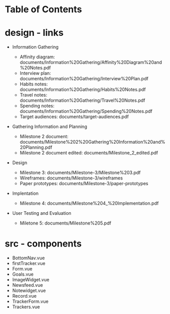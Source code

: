 # Table of Contents 

# design - links
* Information Gathering
  * Affinity diagram: documents/Information%20Gathering/Affinity%20Diagram%20and%20Notes.pdf
  * Interview plan: documents/Information%20Gathering/Interview%20Plan.pdf
  * Habits notes: documents/Information%20Gathering/Habits%20Notes.pdf
  * Travel notes: documents/Information%20Gathering/Travel%20Notes.pdf
  * Spending notes: documents/Information%20Gathering/Spending%20Notes.pdf
  * Target audiences: documents/target-audiences.pdf

* Gathering Information and Planning
  * Milestone 2 document: documents/Milestone%202%20Gathering%20Information%20and%20Planning.pdf
  * Milestone 2 document edited: documents/Milestone_2_edited.pdf
 
 * Design
   * Milestone 3: documents/Milestone-3/Milestone%203.pdf
   * Wireframes: documents/Milestone-3/wireframes
   * Paper prototypes: documents/Milestone-3/paper-prototypes

* Implentation
  * Milestone 4: documents/Milestone%204_%20Implementation.pdf
  
* User Testing and Evaluation
  * Miletone 5: documents/Milestone%205.pdf

# src - components 
* BottomNav.vue
* firstTracker.vue 
* Form.vue 
* Goals.vue
* ImageWidget.vue
* Newsfeed.vue 
* Notewidget.vue
* Record.vue 
* TrackerForm.vue
* Trackers.vue

